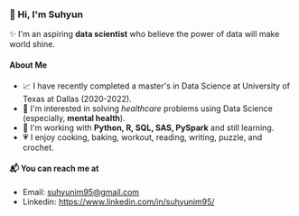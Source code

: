 ### 👋 Hi, I'm Suhyun 
✨ I'm an aspiring **data scientist** who believe the power of data will make world shine.

#### About Me
- 📈 I have recently completed a master's in Data Science at University of Texas at Dallas (2020-2022).
- 🏥 I'm interested in solving _healthcare_ problems using Data Science (especially, **mental health**).
- 🌱 I'm working with **Python, R, SQL, SAS, PySpark** and still learning.
- 💗 I enjoy cooking, baking, workout, reading, writing, puzzle, and crochet.

#### 📬 You can reach me at
- Email: suhyunim95@gmail.com
- Linkedin: https://www.linkedin.com/in/suhyunim95/
